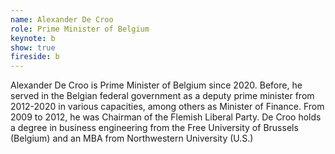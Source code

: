 ```yaml
---
name: Alexander De Croo
role: Prime Minister of Belgium
keynote: b
show: true
fireside: b
---
```


Alexander De Croo is Prime Minister of Belgium since 2020. Before, he served in the Belgian federal government as a deputy prime minister from 2012-2020 in various capacities, among others as Minister of Finance. From 2009 to 2012, he was Chairman of the Flemish Liberal Party. De Croo holds a degree in business engineering from the Free University of Brussels (Belgium) and an MBA from Northwestern University (U.S.)
